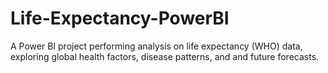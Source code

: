 # Life-Expectancy-PowerBI
A Power BI project performing analysis on life expectancy (WHO) data, exploring global health factors, disease patterns, and and future forecasts.
